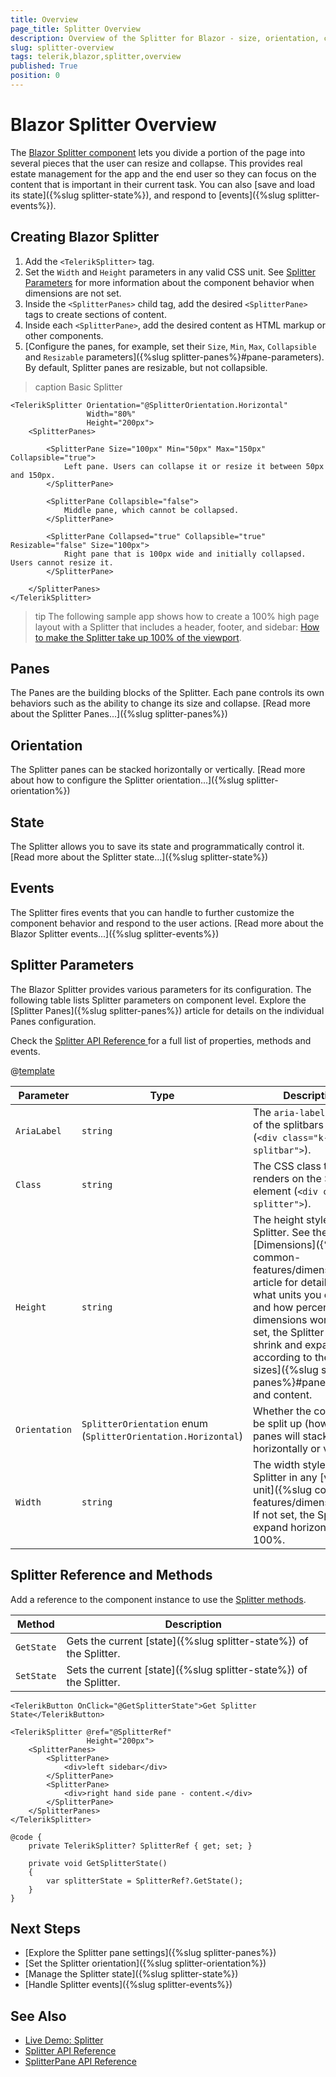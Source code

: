 ```yaml
---
title: Overview
page_title: Splitter Overview
description: Overview of the Splitter for Blazor - size, orientation, collapsing, resizing of panes, state and events.
slug: splitter-overview
tags: telerik,blazor,splitter,overview
published: True
position: 0
---
```


# Blazor Splitter Overview

The <a href="https://www.telerik.com/blazor-ui/splitter" target="_blank">Blazor Splitter component</a> lets you divide a portion of the page into several pieces that the user can resize and collapse. This provides real estate management for the app and the end user so they can focus on the content that is important in their current task. You can also [save and load its state]({%slug splitter-state%}), and respond to [events]({%slug splitter-events%}).

## Creating Blazor Splitter

1. Add the `<TelerikSplitter>` tag.
1. Set the `Width` and `Height` parameters in any valid CSS unit. See [Splitter Parameters](#splitter-parameters) for more information about the component behavior when dimensions are not set.
1. Inside the `<SplitterPanes>` child tag, add the desired `<SplitterPane>` tags to create sections of content.
1. Inside each `<SplitterPane>`, add the desired content as HTML markup or other components.
1. [Configure the panes, for example, set their `Size`, `Min`, `Max`, `Collapsible` and `Resizable` parameters]({%slug splitter-panes%}#pane-parameters). By default, Splitter panes are resizable, but not collapsible.

>caption Basic Splitter

````CSHTML
<TelerikSplitter Orientation="@SplitterOrientation.Horizontal"
                 Width="80%"
                 Height="200px">
    <SplitterPanes>

        <SplitterPane Size="100px" Min="50px" Max="150px" Collapsible="true">
            Left pane. Users can collapse it or resize it between 50px and 150px.
        </SplitterPane>

        <SplitterPane Collapsible="false">
            Middle pane, which cannot be collapsed.
        </SplitterPane>

        <SplitterPane Collapsed="true" Collapsible="true" Resizable="false" Size="100px">
            Right pane that is 100px wide and initially collapsed. Users cannot resize it.
        </SplitterPane>

    </SplitterPanes>
</TelerikSplitter>
````

>tip The following sample app shows how to create a 100% high page layout with a Splitter that includes a header, footer, and sidebar: <a href="https://github.com/telerik/blazor-ui/tree/master/splitter/use-100-percent-viewport" target="_blank">How to make the Splitter take up 100% of the viewport</a>.

## Panes

Тhe Panes are the building blocks of the Splitter. Each pane controls its own behaviors such as the ability to change its size and collapse. [Read more about the Splitter Panes...]({%slug splitter-panes%})

## Orientation

The Splitter panes can be stacked horizontally or vertically. [Read more about how to configure the Splitter orientation...]({%slug splitter-orientation%})

## State

The Splitter allows you to save its state and programmatically control it. [Read more about the Splitter state...]({%slug splitter-state%})

## Events

The Splitter fires events that you can handle to further customize the component behavior and respond to the user actions. [Read more about the Blazor Splitter events...]({%slug splitter-events%})

## Splitter Parameters

The Blazor Splitter provides various parameters for its configuration. The following table lists Splitter parameters on component level. Explore the [Splitter Panes]({%slug splitter-panes%}) article for details on the individual Panes configuration.

Check the [Splitter API Reference ](/blazor-ui/api/Telerik.Blazor.Components.TelerikSplitter) for a full list of properties, methods and events.

@[template](/_contentTemplates/common/parameters-table-styles.md#table-layout)

| Parameter | Type | Description |
| --- | --- | --- |
| `AriaLabel` | `string` | The `aria-label` attribute of the splitbars elements (`<div class="k-splitbar">`). |
| `Class` | `string` | The CSS class that renders on the Splitter element (`<div class="k-splitter">`). |
| `Height` | `string` | The height style of the Splitter. See the [Dimensions]({%slug common-features/dimensions%}) article for details on what units you can use and how percentage dimensions work. If not set, the Splitter will shrink and expand, according to the [pane sizes]({%slug splitter-panes%}#pane-size) and content. |
| `Orientation` | `SplitterOrientation` enum <br/> (`SplitterOrientation.Horizontal`) | Whether the content will be split up (how the panes will stack) horizontally or vertically. |
| `Width`| `string` | The width style of the Splitter in any [valid CSS unit]({%slug common-features/dimensions%}). If not set, the Splitter will expand horizontally to 100%. |

## Splitter Reference and Methods

Add a reference to the component instance to use the [Splitter methods](/blazor-ui/api/Telerik.Blazor.Components.TelerikSplitter#methods).

| Method | Description |
| --- | --- |
| `GetState` | Gets the current [state]({%slug splitter-state%}) of the Splitter.
| `SetState` | Sets the current [state]({%slug splitter-state%}) of the Splitter.

````CSHTML
<TelerikButton OnClick="@GetSplitterState">Get Splitter State</TelerikButton>

<TelerikSplitter @ref="@SplitterRef"
                 Height="200px">
    <SplitterPanes>
        <SplitterPane>
            <div>left sidebar</div>
        </SplitterPane>
        <SplitterPane>
            <div>right hand side pane - content.</div>
        </SplitterPane>
    </SplitterPanes>
</TelerikSplitter>

@code {
    private TelerikSplitter? SplitterRef { get; set; }

    private void GetSplitterState()
    {
        var splitterState = SplitterRef?.GetState();
    }
}
````

## Next Steps

* [Explore the Splitter pane settings]({%slug splitter-panes%})
* [Set the Splitter orientation]({%slug splitter-orientation%})
* [Manage the Splitter state]({%slug splitter-state%})
* [Handle Splitter events]({%slug splitter-events%})

## See Also

* [Live Demo: Splitter](https://demos.telerik.com/blazor-ui/splitter/overview)
* [Splitter API Reference](/blazor-ui/api/Telerik.Blazor.Components.TelerikSplitter)
* [SplitterPane API Reference](/blazor-ui/api/Telerik.Blazor.Components.SplitterPane)
